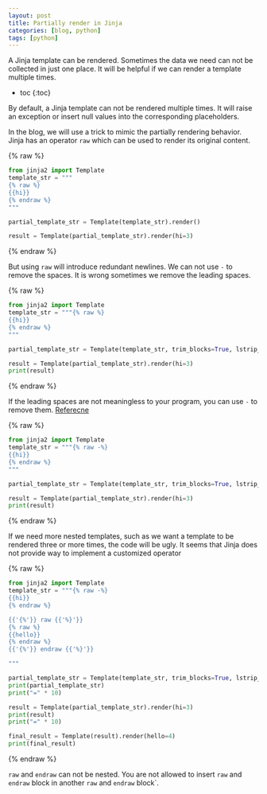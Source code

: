 ```yaml
---
layout: post
title: Partially render in Jinja
categories: [blog, python]
tags: [python]
---
```



A Jinja template can be rendered. Sometimes the data we need can not be collected in
just one place. It will be helpful if we can render a template multiple times.

+ toc
{:toc}

By default, a Jinja template can not be rendered multiple times. It will raise an
exception or insert null values into the corresponding placeholders.

In the blog, we will use a trick to mimic the partially rendering behavior. Jinja has an
operator `raw` which can be used to render its original content.

{% raw %}

```python
from jinja2 import Template
template_str = """
{% raw %}
{{hi}}
{% endraw %}
"""

partial_template_str = Template(template_str).render()

result = Template(partial_template_str).render(hi=3)

```
{% endraw %}

But using `raw` will introduce redundant newlines. We can not use `-` to remove the spaces.
It is wrong sometimes we remove the leading spaces.

{% raw %}
```python
from jinja2 import Template
template_str = """{% raw %}
{{hi}}
{% endraw %}
"""

partial_template_str = Template(template_str, trim_blocks=True, lstrip_blocks=True).render()

result = Template(partial_template_str).render(hi=3)
print(result)

```
{% endraw %}

If the leading spaces are not meaningless to your program, you can use `-`
to remove them. [Referecne](https://jinja.palletsprojects.com/en/3.1.x/templates/#escaping)

{% raw %}
```python
from jinja2 import Template
template_str = """{% raw -%}
{{hi}}
{% endraw %}
"""

partial_template_str = Template(template_str, trim_blocks=True, lstrip_blocks=True).render()

result = Template(partial_template_str).render(hi=3)
print(result)

```
{% endraw %}

If we need more nested templates, such as we want a template to be rendered three
or more times, the code will be ugly. It seems that Jinja does not provide way to
implement a customized operator


{% raw %}
```python
from jinja2 import Template
template_str = """{% raw -%}
{{hi}}
{% endraw %}

{{'{%'}} raw {{'%}'}}
{% raw %}
{{hello}}
{% endraw %}
{{'{%'}} endraw {{'%}'}}

"""

partial_template_str = Template(template_str, trim_blocks=True, lstrip_blocks=True).render()
print(partial_template_str)
print("=" * 10)

result = Template(partial_template_str).render(hi=3)
print(result)
print("=" * 10)

final_result = Template(result).render(hello=4)
print(final_result)
```
{% endraw %}

`raw` and `endraw` can not be nested. You are not allowed to insert `raw` and
`endraw` block in another `raw` and `endraw` block`.
